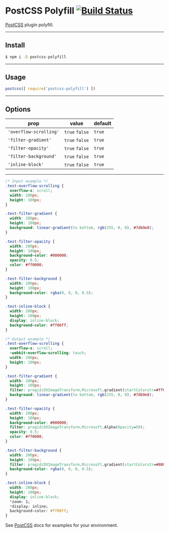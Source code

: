 # PostCSS Polyfill [![Build Status][ci-img]][ci]

[PostCSS] plugin polyfill.

[PostCSS]: https://github.com/postcss/postcss
[ci-img]:  https://travis-ci.org/harrydengchao/postcss-polyfill.svg
[ci]:      https://travis-ci.org/harrydengchao/postcss-polyfill

---

## Install

```bash
$ npm i -D postcss-polyfill
```

---

## Usage

```js
postcss([ require('postcss-polyfill') ])
```

---

## Options

| prop                   | value          | default |
| ---                    | ---            | ---     |
| `'overflow-scrolling'` | `true` `false` | `true` |
| `'filter-gradient'`    | `true` `false` | `true` |
| `'filter-opacity'`     | `true` `false` | `true` |
| `'filter-background'`  | `true` `false` | `true` |
| `'inline-block'`       | `true` `false` | `true` |

---

```css
/* Input example */
.test-overflow-scrolling {
  overflow-x: scroll;
  width: 200px;
  height: 100px;
}

.test-filter-gradient {
  width: 200px;
  height: 100px;
  background: linear-gradient(to bottom, rgb(255, 0, 0), #7db9e8);
}

.test-filter-opacity {
  width: 200px;
  height: 100px;
  background-color: #000000;
  opacity: 0.5;
  color: #ff0000;
}

.test-filter-background {
  width: 200px;
  height: 100px;
  background-color: rgba(0, 0, 0, 0.5);
}

.test-inline-block {
  width: 200px;
  height: 100px;
  display: inline-block;
  background-color: #ff00ff;
}
```

```css
/* Output example */
.test-overflow-scrolling {
  overflow-x: scroll;
  -webkit-overflow-scrolling: touch;
  width: 200px;
  height: 100px;
}

.test-filter-gradient {
  width: 200px;
  height: 100px;
  filter: progid:DXImageTransform.Microsoft.gradient(startColorstr=#ff0000, endColorstr=#7db9e8, GradientType=0);
  background: linear-gradient(to bottom, rgb(255, 0, 0), #7db9e8);
}

.test-filter-opacity {
  width: 200px;
  height: 100px;
  background-color: #000000;
  filter: progid:DXImageTransform.Microsoft.Alpha(Opacity=50);
  opacity: 0.5;
  color: #ff0000;
}

.test-filter-background {
  width: 200px;
  height: 100px;
  filter: progid:DXImageTransform.Microsoft.gradient(startColorstr=#80000000, endColorstr=#80000000, GradientType=0);
  background-color: rgba(0, 0, 0, 0.5);
}

.test-inline-block {
  width: 200px;
  height: 100px;
  display: inline-block;
  *zoom: 1;
  *display: inline;
  background-color: #ff00ff;
}
```

See [PostCSS] docs for examples for your environment.
